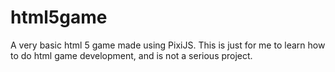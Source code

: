 # html5game
A very basic html 5 game made using PixiJS. This is just for me to learn how to do html game development, and is not a serious project.

